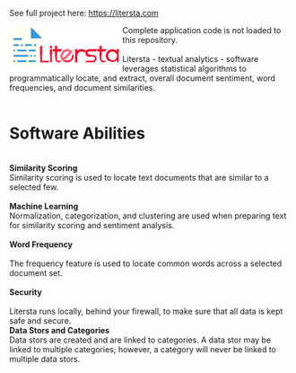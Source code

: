 
See full project here: https://litersta.com

<a href="url"><img src="https://github.com/grey1689/litersta/blob/master/litersta/static/images/Logo.png?raw=true" align="left" height="40%" width="40%" ></a>

Complete application code is not loaded to this repository.<br>
<br>
Litersta - textual analytics - software leverages statistical algorithms to programmatically locate, and extract, overall document sentiment, word frequencies, and document similarities.<br>
<br>
# Software Abilities<br>
<br>
<b>Similarity Scoring</b><br>
Similarity scoring is used to locate text documents that are similar to a selected few.<br>
<br>
<b>Machine Learning</b><br>
Normalization, categorization, and clustering are used when preparing text for similarity scoring and sentiment analysis.<br>
<br>
<b>Word Frequency</b><br>
<br>
The frequency feature is used to locate common words across a selected document set.<br>
<br>
<b>Security</b><br>
<br>
Litersta runs locally, behind your firewall, to make sure that all data is kept safe and secure.
<br>
<b>Data Stors and Categories</b><br>
Data stors are created and are linked to categories. A data stor may be linked to multiple categories; however, a category will never be linked to multiple data stors.<br>
